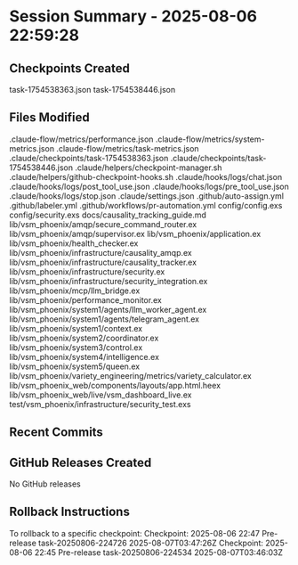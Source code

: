 # Session Summary - 2025-08-06 22:59:28

## Checkpoints Created
task-1754538363.json
task-1754538446.json

## Files Modified
.claude-flow/metrics/performance.json
.claude-flow/metrics/system-metrics.json
.claude-flow/metrics/task-metrics.json
.claude/checkpoints/task-1754538363.json
.claude/checkpoints/task-1754538446.json
.claude/helpers/checkpoint-manager.sh
.claude/helpers/github-checkpoint-hooks.sh
.claude/hooks/logs/chat.json
.claude/hooks/logs/post_tool_use.json
.claude/hooks/logs/pre_tool_use.json
.claude/hooks/logs/stop.json
.claude/settings.json
.github/auto-assign.yml
.github/labeler.yml
.github/workflows/pr-automation.yml
config/config.exs
config/security.exs
docs/causality_tracking_guide.md
lib/vsm_phoenix/amqp/secure_command_router.ex
lib/vsm_phoenix/amqp/supervisor.ex
lib/vsm_phoenix/application.ex
lib/vsm_phoenix/health_checker.ex
lib/vsm_phoenix/infrastructure/causality_amqp.ex
lib/vsm_phoenix/infrastructure/causality_tracker.ex
lib/vsm_phoenix/infrastructure/security.ex
lib/vsm_phoenix/infrastructure/security_integration.ex
lib/vsm_phoenix/mcp/llm_bridge.ex
lib/vsm_phoenix/performance_monitor.ex
lib/vsm_phoenix/system1/agents/llm_worker_agent.ex
lib/vsm_phoenix/system1/agents/telegram_agent.ex
lib/vsm_phoenix/system1/context.ex
lib/vsm_phoenix/system2/coordinator.ex
lib/vsm_phoenix/system3/control.ex
lib/vsm_phoenix/system4/intelligence.ex
lib/vsm_phoenix/system5/queen.ex
lib/vsm_phoenix/variety_engineering/metrics/variety_calculator.ex
lib/vsm_phoenix_web/components/layouts/app.html.heex
lib/vsm_phoenix_web/live/vsm_dashboard_live.ex
test/vsm_phoenix/infrastructure/security_test.exs

## Recent Commits


## GitHub Releases Created
No GitHub releases

## Rollback Instructions
To rollback to a specific checkpoint:
Checkpoint: 2025-08-06 22:47	Pre-release	task-20250806-224726	2025-08-07T03:47:26Z
Checkpoint: 2025-08-06 22:45	Pre-release	task-20250806-224534	2025-08-07T03:46:03Z
